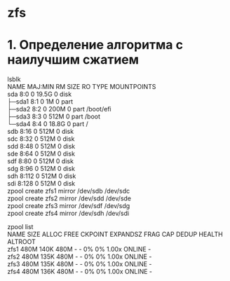 # zfs
# 1. Определение алгоритма с наилучшим сжатием
lsblk  
NAME   MAJ:MIN RM  SIZE RO TYPE MOUNTPOINTS  
sda      8:0    0 19.5G  0 disk  
├─sda1   8:1    0    1M  0 part  
├─sda2   8:2    0  200M  0 part /boot/efi  
├─sda3   8:3    0  512M  0 part /boot  
└─sda4   8:4    0 18.8G  0 part /  
sdb      8:16   0  512M  0 disk  
sdc      8:32   0  512M  0 disk  
sdd      8:48   0  512M  0 disk  
sde      8:64   0  512M  0 disk  
sdf      8:80   0  512M  0 disk  
sdg      8:96   0  512M  0 disk  
sdh      8:112  0  512M  0 disk  
sdi      8:128  0  512M  0 disk  
zpool create zfs1 mirror /dev/sdb /dev/sdc  
zpool create zfs2 mirror /dev/sdd /dev/sde  
zpool create zfs3 mirror /dev/sdf /dev/sdg  
zpool create zfs4 mirror /dev/sdh /dev/sdi  

zpool list  
NAME   SIZE  ALLOC   FREE  CKPOINT  EXPANDSZ   FRAG    CAP  DEDUP    HEALTH  ALTROOT  
zfs1   480M   140K   480M        -         -     0%     0%  1.00x    ONLINE  -  
zfs2   480M   135K   480M        -         -     0%     0%  1.00x    ONLINE  -  
zfs3   480M   135K   480M        -         -     0%     0%  1.00x    ONLINE  -  
zfs4   480M   136K   480M        -         -     0%     0%  1.00x    ONLINE  -  